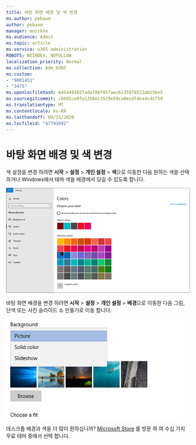 ```yaml
---
title: 바탕 화면 배경 및 색 변경
ms.author: pebaum
author: pebaum
manager: mnirkhe
ms.audience: Admin
ms.topic: article
ms.service: o365-administration
ROBOTS: NOINDEX, NOFOLLOW
localization_priority: Normal
ms.collection: Adm_O365
ms.custom:
- "9001451"
- "3475"
ms.openlocfilehash: 6454493827ada786f057aec6235978522ab25be5
ms.sourcegitcommit: c6692ce0fa1358ec3529e59ca0ecdfdea4cdc759
ms.translationtype: MT
ms.contentlocale: ko-KR
ms.lasthandoff: 09/15/2020
ms.locfileid: "47793692"
---
```

# <a name="change-your-desktop-background-and-colors"></a>바탕 화면 배경 및 색 변경

색 설정을 변경 하려면 **시작**  >  **설정**  >  **개인 설정**  >  **색**으로 이동한 다음 원하는 색을 선택 하거나 Windows에서 테마 색을 배경에서 당길 수 있도록 합니다.

![Windows에서 색을 개인 설정 합니다.](media/windows-personalization-colors.png)

바탕 화면 배경을 변경 하려면 **시작**  >  **설정**  >  **개인 설정**  >  **배경**으로 이동한 다음 그림, 단색 또는 사진 슬라이드 쇼 만들기로 이동 합니다. 

![Windows 바탕 화면 배경 변경](media/windows-desktop-background.png)

데스크톱 배경과 색을 더 많이 원하십니까? [Microsoft Store](https://www.microsoft.com/store/collections/windowsthemes) 를 방문 하 여 수십 가지 무료 테마 중에서 선택 합니다.
